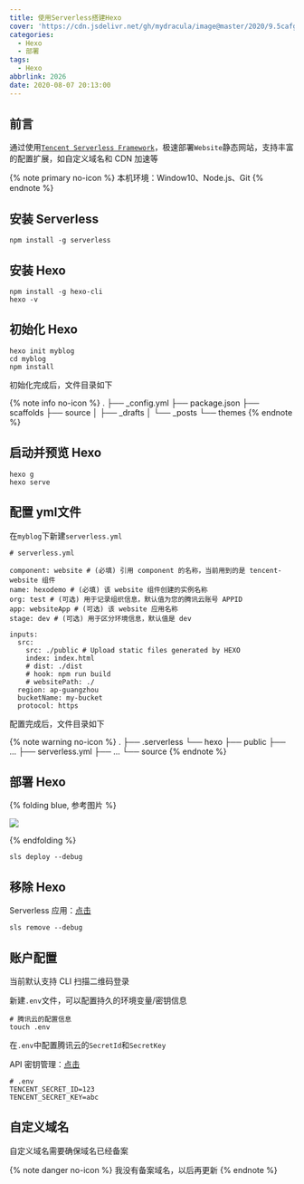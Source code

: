```yaml
---
title: 使用Serverless搭建Hexo
cover: 'https://cdn.jsdelivr.net/gh/mydracula/image@master/2020/9.5cafg6iopz00.png'
categories:
  - Hexo
  - 部署
tags:
  - Hexo
abbrlink: 2026
date: 2020-08-07 20:13:00
---
```




## 前言

通过使用[`Tencent Serverless Framework`](https://cloud.tencent.com/product/sls)，极速部署`Website`静态网站，支持丰富的配置扩展，如自定义域名和 CDN 加速等

{% note primary no-icon %}
本机环境：Window10、Node.js、Git
{% endnote %}
 
## 安装 Serverless

```
npm install -g serverless
```

## 安装 Hexo

```
npm install -g hexo-cli
hexo -v
```

## 初始化 Hexo

 
```
hexo init myblog    
cd myblog
npm install
```

初始化完成后，文件目录如下

{% note info  no-icon %}
.
├── _config.yml
├── package.json
├── scaffolds
├── source
│   ├── _drafts
│   └── _posts
└── themes
{% endnote %}


## 启动并预览 Hexo

```
hexo g
hexo serve
```

## 配置 yml文件

在`myblog`下新建`serverless.yml`


```
# serverless.yml

component: website # (必填) 引用 component 的名称，当前用到的是 tencent-website 组件
name: hexodemo # (必填) 该 website 组件创建的实例名称
org: test # (可选) 用于记录组织信息，默认值为您的腾讯云账号 APPID
app: websiteApp # (可选) 该 website 应用名称
stage: dev # (可选) 用于区分环境信息，默认值是 dev

inputs:
  src:
    src: ./public # Upload static files generated by HEXO
    index: index.html
    # dist: ./dist
    # hook: npm run build
    # websitePath: ./
  region: ap-guangzhou
  bucketName: my-bucket
  protocol: https
```

配置完成后，文件目录如下


{% note warning  no-icon %}
.
├── .serverless
└── hexo
    ├── public
    ├── ...
    ├── serverless.yml 
    ├── ...
    └── source
{% endnote %}



## 部署 Hexo

{% folding blue, 参考图片 %}

![](https://p.ananas.chaoxing.com/star3/origin/8a7199fbaab3c1d39c2e9cf19e28a745.jpg)

{% endfolding %}

```
sls deploy --debug
```



## 移除 Hexo

Serverless 应用：[点击](https://serverless.cloud.tencent.com)

```
sls remove --debug
```

## 账户配置

当前默认支持 CLI 扫描二维码登录

新建`.env`文件，可以配置持久的环境变量/密钥信息


```
# 腾讯云的配置信息
touch .env
```

在`.env`中配置腾讯云的`SecretId`和`SecretKey`

API 密钥管理：[点击](https://console.cloud.tencent.com/cam/capi)

```
# .env
TENCENT_SECRET_ID=123
TENCENT_SECRET_KEY=abc
```
## 自定义域名

自定义域名需要确保域名已经备案

{% note danger  no-icon %}
我没有备案域名，以后再更新
{% endnote %}


